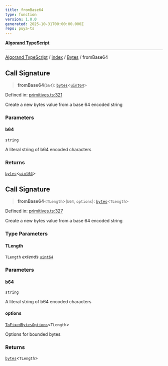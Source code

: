 ```yaml
---
title: fromBase64
type: function
version: 1.0.0
generated: 2025-10-31T00:00:00.000Z
repo: puya-ts
---
```


[**Algorand TypeScript**](/reference/algorand-typescript/api/readme/)

---

[Algorand TypeScript](docs/_md/modules) / [index](docs/_md/index/README) / [Bytes](/reference/algorand-typescript/api/index/namespaces/bytes/readme/) / fromBase64

## Call Signature

> **fromBase64**(`b64`): [`bytes`](/reference/algorand-typescript/api/index/type-aliases/bytes/)\<[`uint64`](/reference/algorand-typescript/api/index/type-aliases/uint64/)\>

Defined in: [primitives.ts:321](https://github.com/algorandfoundation/puya-ts/blob/main/packages/algo-ts/src/primitives.ts#L321)

Create a new bytes value from a base 64 encoded string

### Parameters

#### b64

`string`

A literal string of b64 encoded characters

### Returns

[`bytes`](/reference/algorand-typescript/api/index/type-aliases/bytes/)\<[`uint64`](/reference/algorand-typescript/api/index/type-aliases/uint64/)\>

## Call Signature

> **fromBase64**\<`TLength`\>(`b64`, `options`): [`bytes`](/reference/algorand-typescript/api/index/type-aliases/bytes/)\<`TLength`\>

Defined in: [primitives.ts:327](https://github.com/algorandfoundation/puya-ts/blob/main/packages/algo-ts/src/primitives.ts#L327)

Create a new bytes value from a base 64 encoded string

### Type Parameters

#### TLength

`TLength` _extends_ [`uint64`](/reference/algorand-typescript/api/index/type-aliases/uint64/)

### Parameters

#### b64

`string`

A literal string of b64 encoded characters

#### options

[`ToFixedBytesOptions`](/reference/algorand-typescript/api/index/-internal-/type-aliases/tofixedbytesoptions/)\<`TLength`\>

Options for bounded bytes

### Returns

[`bytes`](/reference/algorand-typescript/api/index/type-aliases/bytes/)\<`TLength`\>
